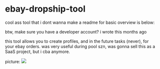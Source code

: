 # ebay-dropship-tool

cool ass tool that i dont wanna make a readme for basic overview is below:

btw, make sure you have a developer account? i wrote this months ago

this tool allows you to create profiles, and in the future tasks (never), for your ebay orders. was very useful during pool szn, was gonna sell this as a SaaS project, but i cba anymore.

picture:
![](https://cdn.discordapp.com/attachments/838795802507214849/840031453830971403/unknown.png)
